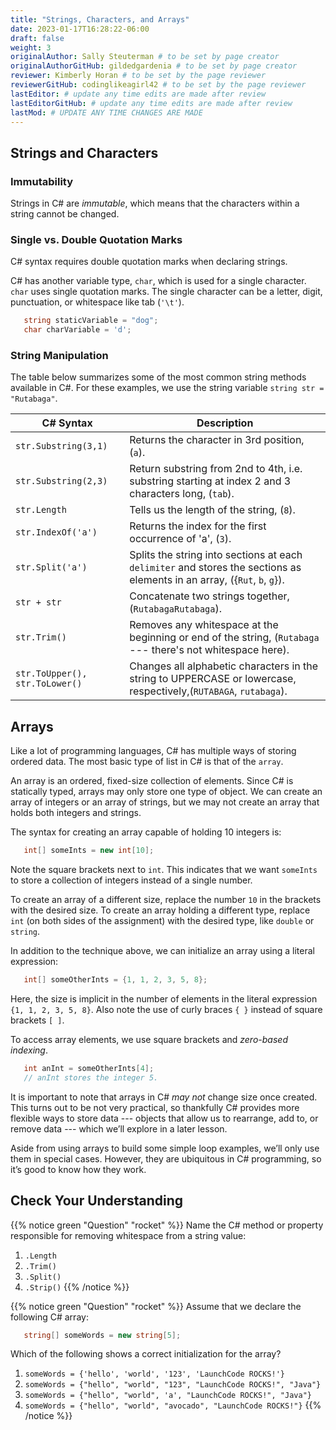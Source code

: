 ```yaml
---
title: "Strings, Characters, and Arrays"
date: 2023-01-17T16:28:22-06:00
draft: false
weight: 3
originalAuthor: Sally Steuterman # to be set by page creator
originalAuthorGitHub: gildedgardenia # to be set by page creator
reviewer: Kimberly Horan # to be set by the page reviewer
reviewerGitHub: codinglikeagirl42 # to be set by the page reviewer
lastEditor: # update any time edits are made after review
lastEditorGitHub: # update any time edits are made after review
lastMod: # UPDATE ANY TIME CHANGES ARE MADE
---
```


## Strings and Characters

### Immutability

Strings in C# are *immutable*, which means that the characters within a
string cannot be changed.

### Single vs. Double Quotation Marks

C# syntax requires double quotation marks when declaring strings.

C# has another variable type, `char`, which is used for a single character.
`char` uses single quotation marks. The single character can be a letter,
digit, punctuation, or whitespace like tab (`'\t'`).

```csharp
   string staticVariable = "dog";
   char charVariable = 'd';
```

### String Manipulation

The table below summarizes some of the most common string methods available in
C#. For these examples, we use the string variable
`string str = "Rutabaga"`.

| C# Syntax | Description |
|-----------|-------------|
| `str.Substring(3,1)` | Returns the character in 3rd position, (`a`). |
| `str.Substring(2,3)` | Return substring from 2nd to 4th, i.e. substring starting at index 2 and 3 characters long, (`tab`). |
| `str.Length` | Tells us the length of the string, (`8`). |
| `str.IndexOf('a')` | Returns the index for the first occurrence of 'a', (`3`). |
| `str.Split('a')` | Splits the string into sections at each `delimiter` and stores the sections as elements in an array, ({`Rut`, `b`, `g`}). |
| `str + str` | Concatenate two strings together, (`RutabagaRutabaga`). |
| `str.Trim()` | Removes any whitespace at the beginning or end of the string, (`Rutabaga` --- there's not whitespace here). |
| `str.ToUpper(), str.ToLower()` | Changes all alphabetic characters in the string to UPPERCASE or lowercase, respectively,(`RUTABAGA`, `rutabaga`). |

## Arrays

Like a lot of programming languages, C# has multiple ways of storing
ordered data. The most basic type of list in C# is that of the `array`.

An array is an ordered, fixed-size collection of elements. Since C# is
statically typed, arrays may only store one type of object. We can
create an array of integers or an array of strings, but we may not
create an array that holds both integers and strings.

The syntax for creating an array capable of holding 10 integers is:

```csharp
   int[] someInts = new int[10];
```

Note the square brackets next to `int`. This indicates that we want
`someInts` to store a collection of integers instead of a single number.

To create an array of a different size, replace the number `10` in the
brackets with the desired size. To create an array holding a different type,
replace `int` (on both sides of the assignment) with the desired type, like
`double` or `string`.

In addition to the technique above, we can initialize an array using a
literal expression:

```csharp
   int[] someOtherInts = {1, 1, 2, 3, 5, 8};
```

Here, the size is implicit in the number of elements in the literal
expression `{1, 1, 2, 3, 5, 8}`. Also note the use of curly braces `{ }`
instead of square brackets `[ ]`.

To access array elements, we use square brackets and *zero-based indexing*.

```csharp
   int anInt = someOtherInts[4];
   // anInt stores the integer 5.
```

It is important to note that arrays in C# *may not* change size once created. This
turns out to be not very practical, so thankfully C# provides more
flexible ways to store data --- objects that allow us to rearrange, add
to, or remove data --- which we’ll explore in a later lesson.

Aside from using arrays to build some simple loop examples, we’ll only use them in 
special cases. However, they are ubiquitous in C# programming, so it’s good to know 
how they work.

## Check Your Understanding

{{% notice green "Question" "rocket" %}}
   Name the C# method or property responsible for removing whitespace from a string value:
   1. `.Length`
   1. `.Trim()`
   1. `.Split()`
   1. `.Strip()`
{{% /notice %}}

{{% notice green "Question" "rocket" %}}
   Assume that we declare the following C# array:
   ```csharp
      string[] someWords = new string[5];
   ```
   Which of the following shows a correct initialization for the array?
   1. `someWords = {'hello', 'world', '123', 'LaunchCode ROCKS!'}`
   1. `someWords = {"hello", "world", "123", "LaunchCode ROCKS!", "Java"}`
   1. `someWords = {"hello", "world", 'a', "LaunchCode ROCKS!", "Java"}`
   1. `someWords = {"hello", "world", "avocado", "LaunchCode ROCKS!"}`
{{% /notice %}}